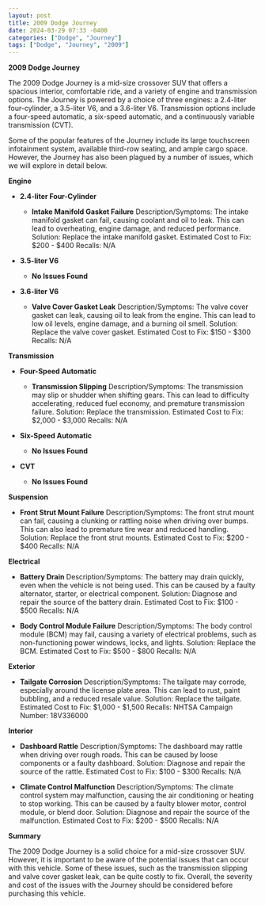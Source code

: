 ```yaml
---
layout: post
title: 2009 Dodge Journey
date: 2024-03-29 07:33 -0400
categories: ["Dodge", "Journey"]
tags: ["Dodge", "Journey", "2009"]
---
```

**2009 Dodge Journey**

The 2009 Dodge Journey is a mid-size crossover SUV that offers a spacious interior, comfortable ride, and a variety of engine and transmission options. The Journey is powered by a choice of three engines: a 2.4-liter four-cylinder, a 3.5-liter V6, and a 3.6-liter V6. Transmission options include a four-speed automatic, a six-speed automatic, and a continuously variable transmission (CVT).

Some of the popular features of the Journey include its large touchscreen infotainment system, available third-row seating, and ample cargo space. However, the Journey has also been plagued by a number of issues, which we will explore in detail below.

**Engine**

* **2.4-liter Four-Cylinder**
    * **Intake Manifold Gasket Failure**
    Description/Symptoms: The intake manifold gasket can fail, causing coolant and oil to leak. This can lead to overheating, engine damage, and reduced performance.
    Solution: Replace the intake manifold gasket.
    Estimated Cost to Fix: $200 - $400
    Recalls: N/A

* **3.5-liter V6**
    * **No Issues Found**

* **3.6-liter V6**
    * **Valve Cover Gasket Leak**
    Description/Symptoms: The valve cover gasket can leak, causing oil to leak from the engine. This can lead to low oil levels, engine damage, and a burning oil smell.
    Solution: Replace the valve cover gasket.
    Estimated Cost to Fix: $150 - $300
    Recalls: N/A

**Transmission**

* **Four-Speed Automatic**
    * **Transmission Slipping**
    Description/Symptoms: The transmission may slip or shudder when shifting gears. This can lead to difficulty accelerating, reduced fuel economy, and premature transmission failure.
    Solution: Replace the transmission.
    Estimated Cost to Fix: $2,000 - $3,000
    Recalls: N/A

* **Six-Speed Automatic**
    * **No Issues Found**

* **CVT**
    * **No Issues Found**

**Suspension**

* **Front Strut Mount Failure**
Description/Symptoms: The front strut mount can fail, causing a clunking or rattling noise when driving over bumps. This can also lead to premature tire wear and reduced handling.
Solution: Replace the front strut mounts.
Estimated Cost to Fix: $200 - $400
Recalls: N/A

**Electrical**

* **Battery Drain**
Description/Symptoms: The battery may drain quickly, even when the vehicle is not being used. This can be caused by a faulty alternator, starter, or electrical component.
Solution: Diagnose and repair the source of the battery drain.
Estimated Cost to Fix: $100 - $500
Recalls: N/A

* **Body Control Module Failure**
Description/Symptoms: The body control module (BCM) may fail, causing a variety of electrical problems, such as non-functioning power windows, locks, and lights.
Solution: Replace the BCM.
Estimated Cost to Fix: $500 - $800
Recalls: N/A

**Exterior**

* **Tailgate Corrosion**
Description/Symptoms: The tailgate may corrode, especially around the license plate area. This can lead to rust, paint bubbling, and a reduced resale value.
Solution: Replace the tailgate.
Estimated Cost to Fix: $1,000 - $1,500
Recalls: NHTSA Campaign Number: 18V336000

**Interior**

* **Dashboard Rattle**
Description/Symptoms: The dashboard may rattle when driving over rough roads. This can be caused by loose components or a faulty dashboard.
Solution: Diagnose and repair the source of the rattle.
Estimated Cost to Fix: $100 - $300
Recalls: N/A

* **Climate Control Malfunction**
Description/Symptoms: The climate control system may malfunction, causing the air conditioning or heating to stop working. This can be caused by a faulty blower motor, control module, or blend door.
Solution: Diagnose and repair the source of the malfunction.
Estimated Cost to Fix: $200 - $500
Recalls: N/A

**Summary**

The 2009 Dodge Journey is a solid choice for a mid-size crossover SUV. However, it is important to be aware of the potential issues that can occur with this vehicle. Some of these issues, such as the transmission slipping and valve cover gasket leak, can be quite costly to fix. Overall, the severity and cost of the issues with the Journey should be considered before purchasing this vehicle.
